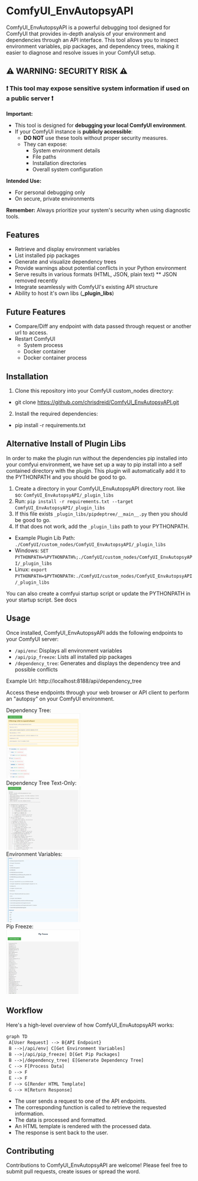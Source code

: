 # ComfyUI_EnvAutopsyAPI

ComfyUI_EnvAutopsyAPI is a powerful debugging tool designed for ComfyUI that provides in-depth analysis of your environment and dependencies through an API interface. This tool allows you to inspect environment variables, pip packages, and dependency trees, making it easier to diagnose and resolve issues in your ComfyUI setup.

## ⚠️ WARNING: SECURITY RISK ⚠️

### ❗ This tool may expose sensitive system information if used on a public server ❗

**Important:** 
- This tool is designed for **debugging your local ComfyUI environment**.
- If your ComfyUI instance is **publicly accessible**:
  - **DO NOT** use these tools without proper security measures.
  - They can expose:
    - System environment details
    - File paths
    - Installation directories
    - Overall system configuration

**Intended Use:** 
- For personal debugging only
- On secure, private environments

**Remember:** Always prioritize your system's security when using diagnostic tools.

## Features

- Retrieve and display environment variables
- List installed pip packages
- Generate and visualize dependency trees
- Provide warnings about potential conflicts in your Python environment
- Serve results in various formats (HTML, JSON, plain text) ** JSON removed recently
- Integrate seamlessly with ComfyUI's existing API structure
- Ability to host it's own libs (**_plugin_libs**)

## Future Features

- Compare/Diff any endpoint with data passed through request or another url to access.
- Restart ComfyUI 
  - System process
  - Docker container
  - Docker container process

## Installation

1. Clone this repository into your ComfyUI custom_nodes directory:
 - git clone https://github.com/chrisdreid/ComfyUI_EnvAutopsyAPI.git
   
2. Install the required dependencies:
 - pip install -r requirements.txt

## Alternative Install of Plugin Libs
In order to make the plugin run without the dependencies pip installed into your comfyui environment, we have set up a way to pip install
into a self contained directory with the plugin. This plugin will automatically add it to the PYTHONPATH and you should be good to go. 

1. Create a directory in your ComfyUI_EnvAutopsyAPI directory root. like so: `ComfyUI_EnvAutopsyAPI/_plugin_libs`
2. Run: `pip install -r requirements.txt --target ComfyUI_EnvAutopsyAPI/_plugin_libs`
3. If this file exists `_plugin_libs/pipdeptree/__main__.py` then you should be good to go.
4. If that does not work, add the `_plugin_libs` path to your PYTHONPATH.
- Example Plugin Lib Path: `./ComfyUI/custom_nodes/ComfyUI_EnvAutopsyAPI/_plugin_libs`
- Windows: `SET PYTHONPATH=%PYTHONPATH%;./ComfyUI/custom_nodes/ComfyUI_EnvAutopsyAPI/_plugin_libs`
- Linux: `export PYTHONPATH=$PYTHONPATH:./ComfyUI/custom_nodes/ComfyUI_EnvAutopsyAPI/_plugin_libs`

You can also create a comfyui startup script or update the PYTHONPATH in your startup script. See docs

## Usage

Once installed, ComfyUI_EnvAutopsyAPI adds the following endpoints to your ComfyUI server:

- `/api/env`: Displays all environment variables
- `/api/pip_freeze`: Lists all installed pip packages
- `/dependency_tree`: Generates and displays the dependency tree and possible conflicts

Example Url: http://localhost:8188/api/dependency_tree

Access these endpoints through your web browser or API client to perform an "autopsy" on your ComfyUI environment.

Dependency Tree:</br>
<img src="https://github.com/chrisdreid/ComfyUI_EnvAutopsyAPI/blob/main/images/dependency_tree.png" width="200" alt="Dependency Tree"></br>
Dependency Tree Text-Only:</br>
<img src="https://github.com/chrisdreid/ComfyUI_EnvAutopsyAPI/blob/main/images/dependency_tree-text.png" width="200" alt="Dependency Tree"></br>
Environment Variables:</br>
<img src="https://github.com/chrisdreid/ComfyUI_EnvAutopsyAPI/blob/main/images/env_vars.png" width="200" alt="Environment Variables"></br>
Pip Freeze:</br>
<img src="https://github.com/chrisdreid/ComfyUI_EnvAutopsyAPI/blob/main/images/pip_freeze.png" width="200" alt="Pip Freeze"></br>

## Workflow

Here's a high-level overview of how ComfyUI_EnvAutopsyAPI works:

```mermaid
graph TD
 A[User Request] --> B{API Endpoint}
 B -->|/api/env| C[Get Environment Variables]
 B -->|/api/pip_freeze| D[Get Pip Packages]
 B -->|/dependency_tree| E[Generate Dependency Tree]
 C --> F[Process Data]
 D --> F
 E --> F
 F --> G[Render HTML Template]
 G --> H[Return Response]
```
 - The user sends a request to one of the API endpoints.
 - The corresponding function is called to retrieve the requested information.
 - The data is processed and formatted.
 - An HTML template is rendered with the processed data.
 - The response is sent back to the user.

## Contributing
Contributions to ComfyUI_EnvAutopsyAPI are welcome! Please feel free to submit pull requests, create issues or spread the word.
